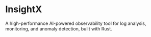 # InsightX
A high-performance AI-powered observability tool for log analysis, monitoring, and anomaly detection, built with Rust.
